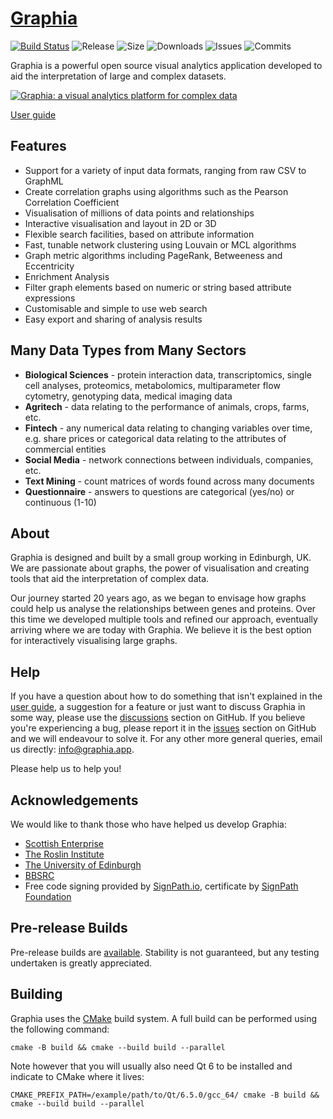 # [Graphia](https://graphia.app/)

[![Build Status](https://github.com/graphia-app/graphia/workflows/Build/badge.svg)](https://github.com/graphia-app/graphia/actions?query=workflow%3ABuild)
![Release](https://img.shields.io/github/v/release/graphia-app/graphia)
![Size](https://img.shields.io/github/repo-size/graphia-app/graphia)
![Downloads](https://img.shields.io/github/downloads/graphia-app/graphia/total)
![Issues](https://img.shields.io/github/issues/graphia-app/graphia)
![Commits](https://img.shields.io/github/commit-activity/m/graphia-app/graphia)

Graphia is a powerful open source visual analytics application developed to aid the interpretation of large and complex datasets.

[![Graphia: a visual analytics platform for complex data](https://img.youtube.com/vi/YjfthA5DIOk/maxresdefault.jpg)](https://www.youtube.com/watch?v=YjfthA5DIOk)

[User guide](https://graphia.app/userguide.html)

## **Features**

- Support for a variety of input data formats, ranging from raw CSV to GraphML
- Create correlation graphs using algorithms such as the Pearson Correlation Coefficient
- Visualisation of millions of data points and relationships
- Interactive visualisation and layout in 2D or 3D
- Flexible search facilities, based on attribute information
- Fast, tunable network clustering using Louvain or MCL algorithms
- Graph metric algorithms including PageRank, Betweeness and Eccentricity
- Enrichment Analysis
- Filter graph elements based on numeric or string based attribute expressions
- Customisable and simple to use web search
- Easy export and sharing of analysis results

## **Many Data Types from Many Sectors**

- **Biological Sciences** - protein interaction data, transcriptomics, single cell analyses, proteomics, metabolomics, multiparameter flow cytometry, genotyping data, medical imaging data
- **Agritech** - data relating to the performance of animals, crops, farms, etc.
- **Fintech** - any numerical data relating to changing variables over time, e.g. share prices or categorical data relating to the attributes of commercial entities
- **Social Media** - network connections between individuals, companies, etc.
- **Text Mining** - count matrices of words found across many documents
- **Questionnaire** - answers to questions are categorical (yes/no) or continuous (1-10)

## **About**

Graphia is designed and built by a small group working in Edinburgh, UK. We are passionate about graphs, the power of visualisation and creating tools that aid the interpretation of complex data.

Our journey started 20 years ago, as we began to envisage how graphs could help us analyse the relationships between genes and proteins. Over this time we developed multiple tools and refined our approach, eventually arriving where we are today with Graphia. We believe it is the best option for interactively visualising large graphs.

## **Help**

If you have a question about how to do something that isn't explained in the [user guide](https://graphia.app/userguide.html), a suggestion for a feature or just want to discuss Graphia in some way, please use the [discussions](https://github.com/graphia-app/graphia/discussions) section on GitHub. If you believe you're experiencing a bug, please report it in the [issues](https://github.com/graphia-app/graphia/issues) section on GitHub and we will endeavour to solve it. For any other more general queries, email us directly: <info@graphia.app>.

Please help us to help you!

## **Acknowledgements** ##

We would like to thank those who have helped us develop Graphia:

* [Scottish Enterprise](https://www.scottish-enterprise.com/)
* [The Roslin Institute](https://www.roslin.ed.ac.uk/)
* [The University of Edinburgh](https://www.ed.ac.uk/)
* [BBSRC](https://bbsrc.ukri.org/)
* Free code signing provided by [SignPath.io](https://about.signpath.io), certificate by [SignPath Foundation](https://signpath.org)

## Pre-release Builds ##

Pre-release builds are [available](https://graphia.dev/?dir=Latest). Stability is not guaranteed, but any testing undertaken is greatly appreciated.

## Building ##

Graphia uses the [CMake](https://cmake.org/) build system. A full build can be performed using the following command:
```
cmake -B build && cmake --build build --parallel
```
Note however that you will usually also need Qt 6 to be installed and indicate to CMake where it lives:
```
CMAKE_PREFIX_PATH=/example/path/to/Qt/6.5.0/gcc_64/ cmake -B build && cmake --build build --parallel
```
